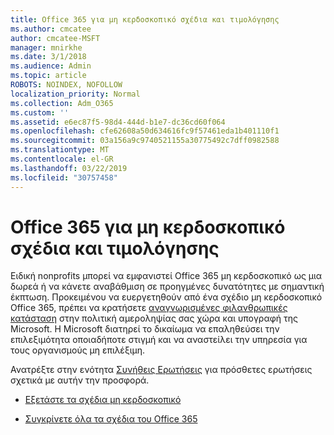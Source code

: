 ```yaml
---
title: Office 365 για μη κερδοσκοπικό σχέδια και τιμολόγησης
ms.author: cmcatee
author: cmcatee-MSFT
manager: mnirkhe
ms.date: 3/1/2018
ms.audience: Admin
ms.topic: article
ROBOTS: NOINDEX, NOFOLLOW
localization_priority: Normal
ms.collection: Adm_O365
ms.custom: ''
ms.assetid: e6ec87f5-98d4-444d-b1e7-dc36cd60f064
ms.openlocfilehash: cfe62608a50d634616fc9f57461eda1b401110f1
ms.sourcegitcommit: 03a156a9c9740521155a30775492c7dff0982588
ms.translationtype: MT
ms.contentlocale: el-GR
ms.lasthandoff: 03/22/2019
ms.locfileid: "30757458"
---
```

# <a name="office-365-for-nonprofit-plans-and-pricing"></a>Office 365 για μη κερδοσκοπικό σχέδια και τιμολόγησης

Ειδική nonprofits μπορεί να εμφανιστεί Office 365 μη κερδοσκοπικό ως μια δωρεά ή να κάνετε αναβάθμιση σε προηγμένες δυνατότητες με σημαντική έκπτωση. Προκειμένου να ευεργετηθούν από ένα σχέδιο μη κερδοσκοπικό Office 365, πρέπει να κρατήσετε [αναγνωρισμένες φιλανθρωπικές κατάσταση](https://go.microsoft.com/fwlink/p/?LinkID=330253) στην πολιτική αμεροληψίας σας χώρα και υπογραφή της Microsoft. Η Microsoft διατηρεί το δικαίωμα να επαληθεύσει την επιλεξιμότητα οποιαδήποτε στιγμή και να αναστείλει την υπηρεσία για τους οργανισμούς μη επιλέξιμη. 
  
Ανατρέξτε στην ενότητα [Συνήθεις Ερωτήσεις](https://products.office.com/nonprofit/office-365-nonprofit) για πρόσθετες ερωτήσεις σχετικά με αυτήν την προσφορά. 
  
- [Εξετάστε τα σχέδια μη κερδοσκοπικό](https://products.office.com/nonprofit/office-365-nonprofit-plans-and-pricing?tab=1)
    
- [Συγκρίνετε όλα τα σχέδια του Office 365](https://products.office.com/business/compare-more-office-365-for-business-plans)
    

